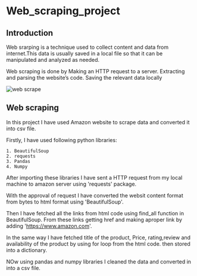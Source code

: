 # Web_scraping_project

## Introduction

Web srarping is a technique used to collect content and data from internet.This data is usually saved in a local file so that it can be manipulated and analyzed as needed.

Web scraping is done by Making an HTTP request to a server. Extracting and parsing the website’s code. Saving the relevant data locally

![web scrape](https://user-images.githubusercontent.com/122099372/224527455-2512e6a4-8bd3-4845-8a9b-9babdf2a485d.png)

## Web scraping 

In this project I have used Amazon website to scrape data and converted it into csv file.

Firstly, I have used following python libraries:

    1. BeautifulSoup
    2. requests
    3. Pandas
    4. Numpy
    
After importing these libraries I have sent a HTTP request from my local machine to amazon server using 'requests' package.

With the approval of request I have converted the websit content format from bytes to html format using 'BeautifulSoup'.

Then I have fetched all the links from html code using find_all function in BeautifulSoup. From these links getting href and making aproper link by adding 'https://www.amazon.com'.

In the same way I have fetched title of the product, Price, rating,review and availability of the product by using for loop from the html code. then stored into a dictionary.

NOw using pandas and numpy libraries  I cleaned the data and converted in into a csv file.
